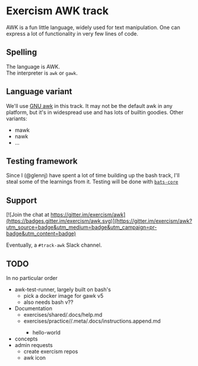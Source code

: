# Exercism AWK track

AWK is a fun little language, widely used for text manipulation.
One can express a lot of functionality in very few lines of code.

## Spelling

The language is AWK.  
The interpreter is `awk` or `gawk`.

## Language variant

We'll use [GNU awk][gawk] in this track.
It may not be the default awk in any platform, but it's in widespread use and has lots of builtin goodies.
Other variants:
* mawk
* nawk
* ...

## Testing framework

Since I (@glennj) have spent a lot of time building up the bash track, I'll steal some of the learnings from it.
Testing will be done with [`bats-core`][bats]

## Support

[![Join the chat at https://gitter.im/exercism/awk](https://badges.gitter.im/exercism/awk.svg)](https://gitter.im/exercism/awk?utm_source=badge&utm_medium=badge&utm_campaign=pr-badge&utm_content=badge)

Eventually, a `#track-awk` Slack channel.

## TODO

In no particular order

* awk-test-runner, largely built on bash's
    * pick a docker image for gawk v5
    * also needs bash v??
* Documentation
    * exercises/shared/.docs/help.md
    * exercises/practice/<slug>/.meta/.docs/instructions.append.md
        * hello-world
* concepts
* admin requests
    * create exercism repos
    * awk icon

[gawk]: https://www.gnu.org/software/gawk/ 
[bats]: https://bats-core.readthedocs.io/en/stable/ 
